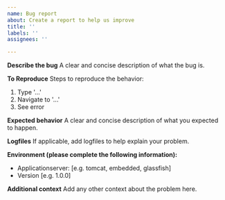 ```yaml
---
name: Bug report
about: Create a report to help us improve
title: ''
labels: ''
assignees: ''

---
```


**Describe the bug**
A clear and concise description of what the bug is.

**To Reproduce**
Steps to reproduce the behavior:
1. Type '...'
2. Navigate to '...'
3. See error

**Expected behavior**
A clear and concise description of what you expected to happen.

**Logfiles**
If applicable, add logfiles to help explain your problem.

**Environment (please complete the following information):**
 - Applicationserver: [e.g. tomcat, embedded, glassfish]
 - Version [e.g. 1.0.0]

**Additional context**
Add any other context about the problem here.
